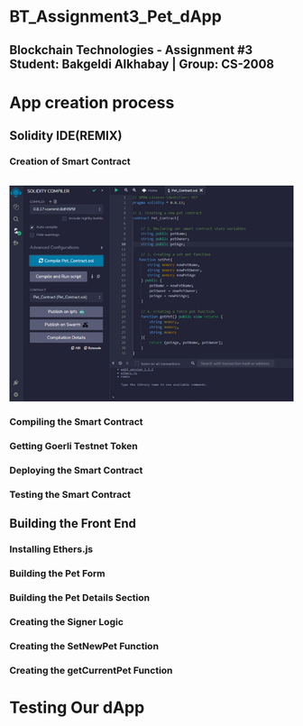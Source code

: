 # BT_Assignment3_Pet_dApp

## Blockchain Technologies - Assignment #3 Student: Bakgeldi Alkhabay | Group: CS-2008

# App creation process

## Solidity IDE(REMIX)

### Creation of Smart Contract
<br><img src="images/1.png">

### Compiling the Smart Contract

### Getting Goerli Testnet Token

### Deploying the Smart Contract

### Testing the Smart Contract

## Building the Front End

### Installing Ethers.js

### Building the Pet Form

### Building the Pet Details Section

### Creating the Signer Logic

### Creating the SetNewPet Function

### Creating the getCurrentPet Function

# Testing Our dApp

